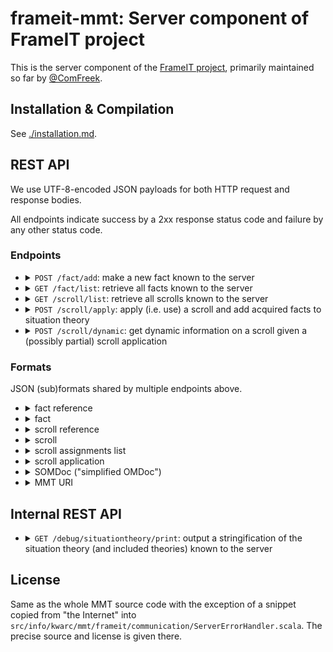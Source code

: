 # frameit-mmt: Server component of FrameIT project

This is the server component of the [FrameIT project](https://kwarc.info/systems/frameit/), primarily maintained so far by [@ComFreek](https://github.com/ComFreek).

## Installation & Compilation

See [./installation.md](./installation.md).

## REST API

We use UTF-8-encoded JSON payloads for both HTTP request and response bodies.

All endpoints indicate success by a 2xx response status code and failure by any other status code.

### Endpoints

- <details><summary><code>POST /fact/add</code>: make a new fact known to the server</summary>

  - request: a fact JSON object (without the "ref" field)
  - response: a fact reference

  </details>

- <details><summary><code>GET /fact/list</code>: retrieve all facts known to the server</summary>

  - request: empty
  - response: a JSON array of facts

  </details>

- <details><summary><code>GET /scroll/list</code>: retrieve all scrolls known to the server</summary>

  - request: empty
  - response: a JSON array of scrolls

  </details>

- <details><summary><code>POST /scroll/apply</code>: apply (i.e. use) a scroll and add acquired facts to situation theory</summary>

  - request: a scroll application
  - response: a JSON array of facts

  </details>

- <details><summary><code>POST /scroll/dynamic</code>: get dynamic information on a scroll given a (possibly partial) scroll application</summary>

  - request: a scroll application
  - <details><summary>response: scroll dynamic info</summary>
  
    ```javascript
    {
        "original": /* a scroll */
        "rendered": /* a scroll */
        "completions": /* an array of "scroll assignments lists" */
    }
    ```
  
    </details>
  
  The scroll under *original* contains the original scroll.
  By contrast, in *rendered* all fact and scroll labels, all fact types, and all fact definitions are subject to being dynamically adapted to the (possibly utterly partial) scroll application.
  
  For example, if the original scroll stated `A: point ❘ meta ?MetaAnnotations?label "A" ❙` to be a required fact with label "A"
  and the scroll application maps `A` to `P`  (where `P: point ❘ meta ?MetaAnnotations?label "P"` comes from the situation theory and has label "P"),
  then the dynamic scroll output by this endpoint will state `A: point ❘ meta ?MetaAnnotations?label "P" ❙`.
  The same holds for more complex labels built out of multiple labels of facts.
  
  Furthermore, *completions* is an array of scroll view completion suggestions for the yet missing assignments.
  For instance, the first element of *completions* might be a list of some (possibly not all) of the yet missing assignments of the
  request's scroll view. Analogously for the other elements of *completions*, if they exist.
  It might happen that multiple mutually exclusive *completions* exist, hence the response contains an array of them.

  </details>

### Formats

JSON (sub)formats shared by multiple endpoints above.

- <details><summary>fact reference</summary>

    ```javascript
    {"uri": /* MMT URI */}
    ```
    
    Format only given for informational purposes, the game engine should treat fact reference objects opaquely.
    Do not depend on their internal structure.

  </details>

- <details><summary>fact</summary>

    - variant a: general facts:
    
      ```javascript
      {
        "ref": /* fact reference */
        "label": "some label",
        "kind": "general",
        "tp": /* SOMDoc */,
        "df": /* SOMDoc or null or left out */
      }
      ```

    - variant b: veq facts
    
      ```javascript
      {
        "ref": /* fact reference */
        "label": "some label",
        "kind": "veq",
        "lhs":   /* SOMDoc */,
        "value": /* SOMDoc (must be an OMF) */
      }
      ```

  </details>

- <details><summary>scroll reference</summary>

    ```javascript
    {
      "problemTheory": /* MMT URI */,
      "solutionTheory": /* MMT URI */
    }
    ```
  
    Format only given for informational purposes, the game engine should treat scroll reference objects opaquely.
    Do not depend on their internal structure. 

  </details>

- <details><summary>scroll</summary>

    ```javascript
    {
      "ref": /* scroll reference */,
      "label": "some label",
      "description": "some description",
      "requiredFacts": /* array of facts; facts that the scroll required you to give for scroll application */
      "acquiredFacts": /* array of facts; facts that the scroll gives you upon successful scroll application */
    }
    ```

  </details>


- <details><summary>scroll assignments list</summary>

    ```javascript
    [
      [/* a fact reference */, /* SOMDoc (the assigned term) */],
      /* more entries */
    ]
    ```

  </details>

- <details><summary>scroll application</summary>

    ```javascript
    {
      "scroll": /* scroll reference */,
      "assignments": /* a scroll assignments list */
    }
    ```

  </details>

- <details><summary>SOMDoc ("simplified OMDoc")</summary>

    SOMDoc is a JSON representation of a subset of [OMDoc](https://www.omdoc.org/). It is simpler than the [OpenMath-JSON standard](https://omjson.kwarc.info/) and *almost* implements a subset of it.
    Below is a representative list of all possible SOMDoc terms as JSON:
    
    - `{"kind": "OMS", "uri": /* MMT  URI */}`
    - `{"kind": "OMA", "applicant": /* SOMDoc */, "arguments": /* array of SOMDoc */}`
    - `{"kind": "OMI", "decimal": 42}`
    - `{"kind": "OMF", "float": 0.1234}`
    - `{"kind": "OMSTR", "string": "string in UTF-8"}`
    - `{"kind": "RAW", "xml": "OMDoc XML as string in UTF-8"}` (our addition to the (insert link here to omdoc json standard))
    
    In contrast to OpenMath-JSON, OMS terms simply encode the full MMT URI as a string instead of specifying its components separately. (E.g., OpenMath-JSON would provide fields `cd`, `cdbase`, and `name`.)
    Moreover, as all but the last bullet point above only represent a subset of OMDoc, we need a way to encode unrepresented terms: we do so by `{kind: "RAW", "xml": "..."}`.

  </details>

- <details><summary>MMT URI</summary>

    A JSON string representing an MMT URI. We follow the string representation of MMT URIs as implemented in MMT itself.

  </details>

## Internal REST API

- <details><summary><code>GET /debug/situationtheory/print</code>: output a stringification of the situation theory (and included theories) known to the server</summary>

  - request: empty
  - response: a JSON string containing MMT surface syntax (probably unparsable by MMT; for human consumption only)

  </details>

## License

Same as the whole MMT source code with the exception of a snippet copied from "the Internet" into `src/info/kwarc/mmt/frameit/communication/ServerErrorHandler.scala`. The precise source and license is given there.
